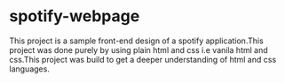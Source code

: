 # spotify-webpage
This project is a sample front-end design of a spotify application.This project was done purely by using plain html and css i.e vanila html and css.This project was build to get a deeper understanding of html and css languages.
